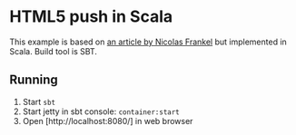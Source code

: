 HTML5 push in Scala
===================

This example is based on [an article by Nicolas Frankel](http://java.dzone.com/articles/simplest-push) but implemented in Scala. Build tool is SBT.



Running
-------

1. Start `sbt`
2. Start jetty in sbt console: `container:start`
3. Open [http://localhost:8080/] in web browser

